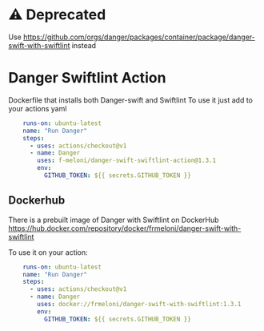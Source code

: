 # ⚠️ Deprecated

Use https://github.com/orgs/danger/packages/container/package/danger-swift-with-swiftlint instead

# Danger Swiftlint Action

Dockerfile that installs both Danger-swift and Swiftlint
To use it just add to your actions yaml

```yaml
    runs-on: ubuntu-latest
    name: "Run Danger"
    steps:
      - uses: actions/checkout@v1
      - name: Danger
        uses: f-meloni/danger-swift-swiftlint-action@1.3.1
        env:
          GITHUB_TOKEN: ${{ secrets.GITHUB_TOKEN }}

```

## Dockerhub
There is a prebuilt image of Danger with Swiftlint on DockerHub https://hub.docker.com/repository/docker/frmeloni/danger-swift-with-swiftlint

To use it on your action:

```yaml
    runs-on: ubuntu-latest
    name: "Run Danger"
    steps:
      - uses: actions/checkout@v1
      - name: Danger
        uses: docker://frmeloni/danger-swift-with-swiftlint:1.3.1
        env:
          GITHUB_TOKEN: ${{ secrets.GITHUB_TOKEN }}
```

